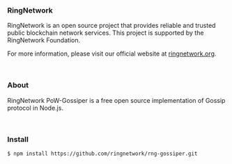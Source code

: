 ### RingNetwork

RingNetwork is an open source project that provides reliable and trusted public blockchain network services.            This project is supported by the RingNetwork Foundation.

For more information, please visit our official website at [ringnetwork.org](https://ringnetwork.org/).

<br />


### About

RingNetwork PoW-Gossiper is a free open source implementation of Gossip protocol in Node.js.

<br />


### Install
```
$ npm install https://github.com/ringnetwork/rng-gossiper.git
```
<br />



